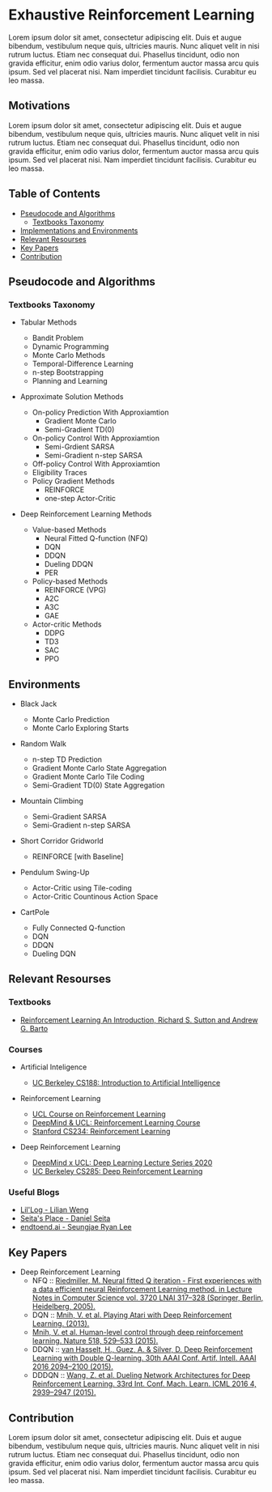 # Exhaustive Reinforcement Learning
Lorem ipsum dolor sit amet, consectetur adipiscing elit. Duis et augue bibendum, vestibulum neque quis, ultricies mauris. Nunc aliquet velit in nisi rutrum luctus. Etiam nec consequat dui. Phasellus tincidunt, odio non gravida efficitur, enim odio varius dolor, fermentum auctor massa arcu quis ipsum. Sed vel placerat nisi. Nam imperdiet tincidunt facilisis. Curabitur eu leo massa.



## Motivations
Lorem ipsum dolor sit amet, consectetur adipiscing elit. Duis et augue bibendum, vestibulum neque quis, ultricies mauris. Nunc aliquet velit in nisi rutrum luctus. Etiam nec consequat dui. Phasellus tincidunt, odio non gravida efficitur, enim odio varius dolor, fermentum auctor massa arcu quis ipsum. Sed vel placerat nisi. Nam imperdiet tincidunt facilisis. Curabitur eu leo massa.



## Table of Contents
* [Pseudocode and Algorithms](#pseudocode-and-algorithms)
    - [Textbooks Taxonomy](#textbooks-taxonomy)
* [Implementations and Environments](#implementations-and-environments)
* [Relevant Resourses](#relevant-resourses) 
* [Key Papers](#key-papers)
* [Contribution](#contribution)

## Pseudocode and Algorithms

### Textbooks Taxonomy
* Tabular Methods
    + Bandit Problem
    + Dynamic Programming
    + Monte Carlo Methods
    + Temporal-Difference Learning
    + n-step Bootstrapping
    + Planning and Learning

* Approximate Solution Methods
    + On-policy Prediction With Approxiamtion
        - Gradient Monte Carlo
        - Semi-Gradient TD(0)
    + On-policy Control With Approxiamtion
        - Semi-Grdient SARSA
        - Semi-Gradient n-step SARSA
    + Off-policy Control  With Approxiamtion
    + Eligibility Traces
    + Policy Gradient Methods
        - REINFORCE
        - one-step Actor-Critic

* Deep Reinforcement Learning Methods
    + Value-based Methods
        - Neural Fitted Q-function (NFQ)
        - DQN
        - DDQN
        - Dueling DDQN
        - PER
    + Policy-based Methods
        - REINFORCE (VPG)
        - A2C
        - A3C
        - GAE
    + Actor-critic Methods
        - DDPG
        - TD3
        - SAC
        - PPO

## Environments

* Black Jack
    + Monte Carlo Prediction
    + Monte Carlo Exploring Starts

* Random Walk
    + n-step TD Prediction
    + Gradient Monte Carlo State Aggregation
    + Gradient Monte Carlo Tile Coding
    + Semi-Gradient TD(0) State Aggregation

* Mountain Climbing
    + Semi-Gradient SARSA 
    + Semi-Gradient n-step SARSA

* Short Corridor Gridworld
    + REINFORCE [with Baseline]

* Pendulum Swing-Up
    + Actor-Critic using Tile-coding
    + Actor-Critic Countinous Action Space

* CartPole
    + Fully Connected Q-function
    + DQN
    + DDQN
    + Dueling DQN


## Relevant Resourses

### Textbooks
+ [Reinforcement Learning An Introduction, Richard S. Sutton and Andrew G. Barto](http://incompleteideas.net/book/the-book.html)

### Courses
+ Artificial Inteligence
    - [UC Berkeley CS188: Introduction to Artificial Intelligence](https://inst.eecs.berkeley.edu/~cs188/)

+ Reinforcement Learning
    - [UCL Course on Reinforcement Learning](https://www.davidsilver.uk/teaching/)
    - [DeepMind & UCL: Reinforcement Learning Course](https://youtube.com/playlist?list=PLqYmG7hTraZBKeNJ-JE_eyJHZ7XgBoAyb)
    - [Stanford CS234: Reinforcement Learning](https://web.stanford.edu/class/cs234/)

+ Deep Reinforcement Learning
    - [DeepMind x UCL: Deep Learning Lecture Series 2020](https://youtube.com/playlist?list=PLqYmG7hTraZCDxZ44o4p3N5Anz3lLRVZF)
    - [UC Berkeley CS285: Deep Reinforcement Learning](http://rail.eecs.berkeley.edu/deeprlcourse/)

### Useful Blogs
+ [Lil'Log - Lilian Weng](https://lilianweng.github.io/lil-log/)
+ [Seita's Place - Daniel Seita](https://danieltakeshi.github.io/)
+ [endtoend.ai - Seungjae Ryan Lee](https://endtoend.ai)


## Key Papers

* Deep Reinforcement Learning
    + NFQ :: [Riedmiller, M. Neural fitted Q iteration - First experiences with a data efficient neural Reinforcement Learning method. in Lecture Notes in Computer Science vol. 3720 LNAI 317–328 (Springer, Berlin, Heidelberg, 2005).](https://link.springer.com/chapter/10.1007/11564096_32)
    + DQN :: [Mnih, V. et al. Playing Atari with Deep Reinforcement Learning. (2013).](https://arxiv.org/abs/1312.5602)
    + [Mnih, V. et al. Human-level control through deep reinforcement learning. Nature 518, 529–533 (2015).](https://www.nature.com/articles/nature14236)
    + DDQN :: [van Hasselt, H., Guez, A. & Silver, D. Deep Reinforcement Learning with Double Q-learning. 30th AAAI Conf. Artif. Intell. AAAI 2016 2094–2100 (2015).](https://arxiv.org/abs/1509.06461)
    + DDDQN :: [Wang, Z. et al. Dueling Network Architectures for Deep Reinforcement Learning. 33rd Int. Conf. Mach. Learn. ICML 2016 4, 2939–2947 (2015).](https://arxiv.org/abs/1511.06581v3)

## Contribution
Lorem ipsum dolor sit amet, consectetur adipiscing elit. Duis et augue bibendum, vestibulum neque quis, ultricies mauris. Nunc aliquet velit in nisi rutrum luctus. Etiam nec consequat dui. Phasellus tincidunt, odio non gravida efficitur, enim odio varius dolor, fermentum auctor massa arcu quis ipsum. Sed vel placerat nisi. Nam imperdiet tincidunt facilisis. Curabitur eu leo massa.

